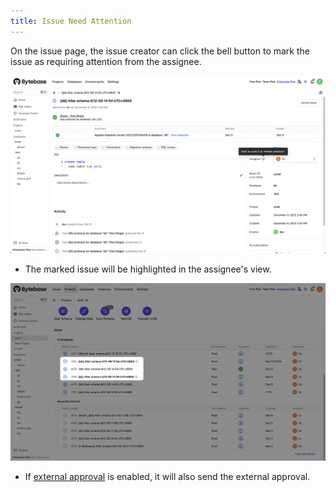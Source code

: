 ```yaml
---
title: Issue Need Attention
---
```


On the issue page, the issue creator can click the bell button to mark the issue as requiring attention from the assignee.

![the position of the bell button on the issue page](/static/docs/change-database/change-workflow/issue-need-attention/position.webp)

- The marked issue will be highlighted in the assignee's view.

![the highlighted attention-needed issues](/static/docs/change-database/change-workflow/issue-need-attention/highlighted.webp)

- If [external approval](/docs/administration/webhook-integration/external-approval#ui-workflow) is enabled, it will also send the external approval.
